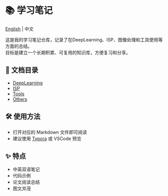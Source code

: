 # 📚 学习笔记

[English](./README.md) | 中文

这是我的学习笔记仓库，记录了在DeepLearning、ISP、图像处理和工具使用等方面的总结。  
目标是建立一个长期积累、可复用的知识库，方便复习和分享。

## 📂 文档目录
- [DeepLearning](./docs/DeepLearning)
- [ISP](./docs/ISP)
- [Tools](./docs/Tools)
- [Others](./docs/Others)

## 🛠️ 使用方法
- 打开对应的 Markdown 文件即可阅读
- 建议使用 [Typora](https://typora.io/) 或 VSCode 预览

## ✨ 特点
- 中英双语笔记
- 代码示例
- 论文阅读总结
- 图文并茂

